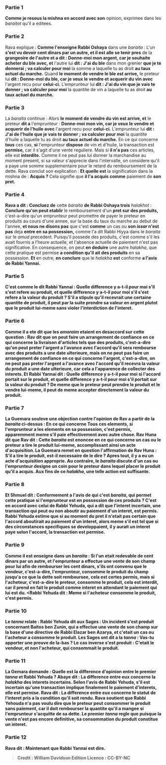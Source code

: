 
### Partie 1
<b>Comme je resous la mishna en accord avec son</b> opinion, exprimee dans les <i>baraitot</i> qu'il a editees.

### Partie 2
Rava explique : <b>Comme l'enseigne Rabbi Oshaya</b> dans une <i>baraita</i> : L'un <b>s'est vu devoir cent dinars par un autre, et il est alle se tenir pres</b> de la <b>grangeoire de l'autre et a dit : Donne-moi mon argent, car je souhaite acheter du ble avec, et</b> l'autre lui <b>dit : J'ai du ble</b> dans mon grenier <b>que je te donnerai ; va calculer pour moi</b> la somme a laquelle tu as droit <b>au <b>taux actuel</b> du marche.</b> Quand <b>le moment de vendre le ble est arrive,</b> le preteur lui <b>dit : Donne-moi du ble, car je veux le vendre et acquerir du vin avec</b> l'argent recu pour <b>celui-ci.</b> L'emprunteur lui <b>dit : J'ai du vin que je vais te donner ; va calculer pour moi</b> la quantite de vin a laquelle tu as droit <b>au <b>taux actuel</b> du marche.</b>

### Partie 3
La <i>baraita</i> continue : Alors <b>le moment de vendre du vin est arrive, et</b> le preteur <b>dit a</b> l'emprunteur : <b>Donne-moi mon vin, car je veux le vendre et acquerir de l'huile avec</b> l'argent recu pour <b>celui-ci.</b> L'emprunteur lui <b>dit : J'ai de l'huile que je vais te donner ; va calculer pour moi</b> la quantite d'huile a laquelle tu as droit <b>au <b>taux actuel</b> du marche.</b> En ce qui concerne <b>tous</b> ces cas, <b>si</b> l'emprunteur <b>dispose</b> de vin et d'huile, la transaction est <b>permise,</b> car il s'agit d'une vente reguliere. Mais si <b>il n'a pas</b> ces articles, elle est <b>interdite.</b> Comme il ne peut pas lui donner la marchandise au moment present, si sa valeur s'apprecie dans l'intervalle, on considere qu'il a paye une somme supplementaire pour le retard du remboursement de la dette. Rava conclut son explication : <b>Et quelle est</b> la signification dans la mishna de : <b>Acquis ?</b> Cela signifie que <b>il l'a acquis</b> <b>comme</b> paiement de <b>son pret.</b>

### Partie 4
<b>Rava a dit : Concluez de</b> cette <i>baraita</i> <b>de Rabbi Oshaya trois</b> <i>halakhot</i> : <b>Conclure qu'on peut etablir</b> le remboursement d'un <b>pret sur des produits,</b> c'est-a-dire qu'un emprunteur peut promettre de payer le preteur en produits au cours d'une annee, sur la base du taux du marche au debut de l'annee, <b>et nous ne disons pas</b> que c'est <b>comme</b> un cas ou <b>son <i>issar</i> n'est pas</b> deja <b>entre en sa possession,</b> comme l'a dit Rabbi Hiyya dans le <i>baraita</i> sur le <i>amud</i> precedent. Puisqu'il possede des produits, c'est comme s'il les avait fournis a l'heure actuelle, et l'absence actuelle de paiement n'est pas significative. En consequence, on peut <b>en deduire</b> une autre <i>halakha</i>, que cette pratique est permise <b>a condition qu'il ait des produits</b> en sa possession. <b>Et</b> en outre, <b>en conclure</b> que le <i>halakha</i> <b>est</b> conforme <b>a l'avis <b>de Rabbi Yannai.</b>

### Partie 5
C'est <b>comme le dit Rabbi Yannai : Quelle</b> difference y a-t-il <b>pour moi</b> s'il s'est refere au produit, et <b>quelle</b> difference y a-t-il <b>pour moi</b> s'il s'est refere a la <b>valeur du produit ?</b> S'il a stipule qu'il recevrait une certaine quantite de produit, il peut par la suite prendre sa valeur en argent plutot que le produit lui-meme sans violer l'interdiction de l'interet.

### Partie 6
<b>Comme il a ete dit</b> que les <i>amoraim</i> etaient en desaccord sur cette question : <b>Rav dit</b> que <b>on peut faire</b> un arrangement de <b>confiance en ce qui concerne</b> la livraison d'articles tels que des <b>produits,</b> c'est-a-dire qu'on peut preter l'argent a l'avance avec l'accord qu'il sera rembourse avec des produits a une date ulterieure, <b>mais on ne peut pas faire</b> un arrangement de <b>confiance en ce qui concerne l'argent,</b> c'est-a-dire, on ne peut pas preter l'argent a l'avance avec l'accord qu'il recevra la valeur du produit a une date ulterieure, car cela a l'apparence de collecter des interets. <b>Et Rabbi Yannai dit : Quelle</b> difference y a-t-il <b>pour moi</b> si l'accord portait sur <b>le produit, et quelle</b> difference y a-t-il <b>pour moi</b> s'il portait sur la <b>valeur du produit ?</b> De meme que le preteur peut prendre le produit et le vendre lui-meme, il peut de meme accepter directement la valeur du produit.

### Partie 7
La Guemara <b>souleve une objection</b> contre l'opinion de Rav a partir de la <i>baraita</i> ci-dessus : En ce qui concerne <b>Tous ces elements, si</b> l'emprunteur <b>a</b> les elements en sa possession, c'est <b>permis,</b> apparemment meme s'il paie effectivement avec autre chose. <b>Rav Huna dit</b> que <b>Rav dit :</b> Cette <i>baraita</i> est enoncee <b>en ce qui concerne</b> un cas <b>ou</b> le preteur <b>a tire</b> le produit lui-meme, accomplissant ainsi un acte d'acquisition. La Guemara remet en question l'affirmation de Rav Huna : <b>S'il a tire</b> le produit, est-il <b>necessaire de le dire ?</b> Apres tout, il y a eu un acte d'acquisition approprie. <b>Au contraire,</b> le <i>baraita</i> discute d'un cas <b>ou l'emprunteur <b>designe un coin pour</b> le preteur dans lequel placer le produit qu'il a acquis. Aux fins de ce <i>halakha</i>, une telle action est suffisante.

### Partie 8
<b>Et Shmuel dit :</b> Conformement a <b>l'avis de qui</b> <b>c'est</b> <i>baraita</i>, qui permet cette pratique si l'emprunteur est en possession de ces produits ? <b>C'est</b> en accord avec celui de <b>Rabbi Yehuda, qui a dit</b> que <b>l'interet incertain,</b> une transaction qui peut ou non aboutir au paiement d'un interet, est <b>permis.</b> Rabbi Yehuda estime que si au moment du pret il n'etait pas certain que l'accord aboutirait au paiement d'un interet, alors meme s'il est tel que si des circonstances specifiques se developpaient, il y aurait un interet paye selon l'accord, la transaction est permise.

### Partie 9
<b>Comme il est enseigne</b> dans un <i>baraita</i> : <b>Si</b> l'un <b>etait redevable de cent dinars par un autre, et</b> l'emprunteur <b>a effectue une vente</b> de <b>son champ pour lui</b> afin de rembourser les cent dinars, s'ils ont convenu <b>que le vendeur,</b> c'est-a-dire, l'emprunteur, <b>consomme le produit</b> du champ jusqu'a ce que la dette soit remboursee, cela est certes <b>permis,</b> mais si l'<b>acheteur,</b> c'est-a-dire le preteur, <b>consomme le produit,</b> cela est <b>interdit,</b> car il prend en fait le produit comme interet en attendant le paiement qui lui est du. <Rabbi Yehuda dit : Meme si l'acheteur consomme le produit,</b> c'est <b>permis.</b>

### Partie 10
Le <i>tanna</i> relate : <b>Rabbi Yehuda dit aux</b> Sages : <b>Un incident</b> s'est produit <b>concernant Baitos ben Zunin, qui a effectue une vente</b> de <b>son champ sur la base</b> d'une directive de <b>Rabbi Elazar ben Azarya,</b> et c'etait <b>un cas ou l'<b>acheteur a consomme le produit.</b> Les Sages <b>ont dit a</b> la <i>tanna</i> : Vas-tu <b>apporter une preuve de la-bas ?</b> Le cas inverse s'est produit : <b>C'etait</b> le <b>vendeur, et non l'acheteur, qui consommait le produit.</b>

### Partie 11
La Gemara demande : <b>Quelle</b> est la difference d'opinion <b>entre</b> le premier <i>tanna</i> et Rabbi Yehuda ? <b>Abaye dit :</b> La difference <b>entre eux</b> concerne la <i>halakha</i> des <b>interets incertains.</b> Selon l'avis de Rabbi Yehuda, s'il est incertain qu'une transaction implique finalement le paiement d'interets, elle est permise. <b>Rava dit : La</b> difference <b>entre eux</b> concerne le statut de l'<b>interet</b> pris <b>a la condition</b> qu'il soit <b>rendu.</b> Rava soutient que Rabbi Yehouda n'a pas voulu dire que le preteur peut consommer le produit sans paiement, car il doit rembourser la quantite qu'il a mangee si l'emprunteur s'acquitte de sa dette. Le premier <i>tanna</i> regle que puisque la vente n'est pas encore definitive, sa consommation du produit constitue un interet.

### Partie 12
<b>Rava dit : Maintenant que Rabbi Yannai</b> est <b>dire</b>.

>Credit : William Davidson Edition
>Licence : CC-BY-NC